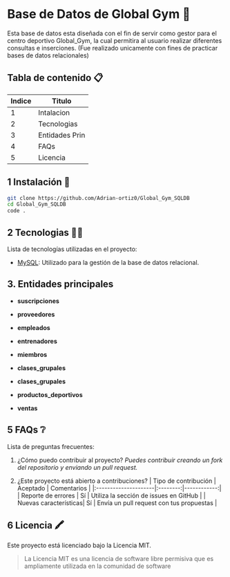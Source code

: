 # Base de Datos de Global Gym 🎃

Esta base de datos esta diseñada con el fin de servir como gestor para el centro deportivo Global_Gym, la cual permitira al usuario realizar diferentes consultas e inserciones. (Fue realizado unicamente con fines de practicar bases de datos relacionales)

## Tabla de contenido 📋

| Indice | Titulo          |
| ------ | --------------- |
| 1      | Intalacion      |
| 2      | Tecnologias     |
| 3      | Entidades Prin  |
| 4      | FAQs            |
| 5      | Licencia        |

## 1 Instalación 📐

```bash
git clone https://github.com/Adrian-ortiz0/Global_Gym_SQLDB
cd Global_Gym_SQLDB
code .
```

## 2 Tecnologias 👩‍💻

Lista de tecnologías utilizadas en el proyecto:

- [MySQL](<[https://developer.mozilla.org/en-US/docs/Web/MYSQL](https://developer.mozilla.org/en-US/docs/Web/MYSQL)>): Utilizado para la gestión de la base de datos relacional.

## 3. Entidades principales

- **suscripciones**

- **proveedores**

- **empleados**

- **entrenadores**

- **miembros**

- **clases_grupales**

- **clases_grupales**

- **productos_deportivos**

- **ventas**

## 5 FAQs ❔

Lista de preguntas frecuentes:

1. ¿Cómo puedo contribuir al proyecto?
   _Puedes contribuir creando un fork del repositorio y enviando un pull request._

2. ¿Este proyecto está abierto a contribuciones?
   | Tipo de contribución | Aceptado | Comentarios |
   |:---------------------|:--------:|------------:|
   | Reporte de errores | Sí | Utiliza la sección de issues en GitHub |
   | Nuevas características| Sí | Envía un pull request con tus propuestas |

## 6 Licencia 🖍

Este proyecto está licenciado bajo la Licencia MIT.

> La Licencia MIT es una licencia de software libre permisiva que es ampliamente utilizada en la comunidad de software
